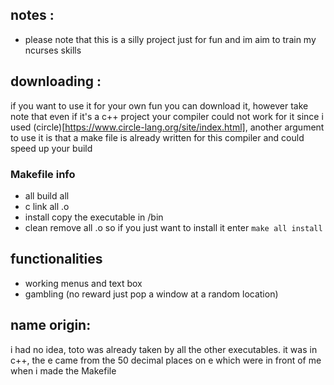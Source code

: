 ## notes :
 - please note that this is a silly project just for fun and im aim to train my ncurses skills

## downloading : 
  if you want to use it for your own fun you can download it, however take note that even if it's a c++ project your compiler could not work for it since i used (circle)[https://www.circle-lang.org/site/index.html], another argument to use it is that a make file is already written for this compiler and could speed up your build

  ### Makefile info
   - all build all
   - c link all .o
   - install copy the executable in /bin
   - clean remove all .o
so if you just want to install it enter `make all install`

## functionalities
  - working menus and text box
  - gambling (no reward just pop a window at a random location)

## name origin:
 i had no idea, toto was already taken by all the other executables. it was in c++, the e came from the 50 decimal places on e which were in front of me when i made the Makefile
